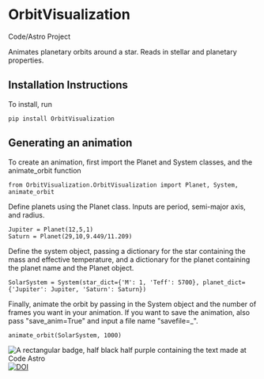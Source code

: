 # OrbitVisualization
Code/Astro Project

Animates planetary orbits around a star. Reads in stellar and planetary properties.

## Installation Instructions

To install, run
```
pip install OrbitVisualization
```

## Generating an animation

To create an animation, first import the Planet and System classes, and the animate_orbit function
```
from OrbitVisualization.OrbitVisualization import Planet, System, animate_orbit
```
Define planets using the Planet class. Inputs are period, semi-major axis, and radius.
```
Jupiter = Planet(12,5,1) 
Saturn = Planet(29,10,9.449/11.209)
```
Define the system object, passing a dictionary for the star containing the mass and effective temperature, and a dictionary for the planet containing the planet name and the Planet object.
```
SolarSystem = System(star_dict={'M': 1, 'Teff': 5700}, planet_dict={'Jupiter': Jupiter, 'Saturn': Saturn})
```
Finally, animate the orbit by passing in the System object and the number of frames you want in your animation. If you want to save the animation, also pass "save_anim=True" and input a file name "savefile=_".
```
animate_orbit(SolarSystem, 1000)
```

![A rectangular badge, half black half purple containing the text made at Code Astro](https://img.shields.io/badge/Made%20at-Code/Astro-blueviolet.svg)
[![DOI](https://zenodo.org/badge/1032071309.svg)](https://doi.org/10.5281/zenodo.16764013)

